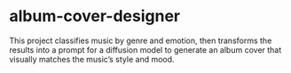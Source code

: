# album-cover-designer
This project classifies music by genre and emotion, then transforms the results into a prompt for a diffusion model to generate an album cover that visually matches the music’s style and mood.
